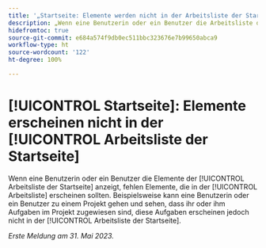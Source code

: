 ```yaml
---
title: '„Startseite: Elemente werden nicht in der Arbeitsliste der Startseite angezeigt“'
description: „Wenn eine Benutzerin oder ein Benutzer die Arbeitsliste der Startseite anzeigt, fehlen Elemente, die in der Arbeitsliste angezeigt werden sollten. Eine Benutzerin oder ein Benutzer kann beispielsweise zu einem Projekt gehen und sehen, dass ihr oder ihm Aufgaben im Projekt zugewiesen sind, diese Aufgaben jedoch nicht in der Arbeitsliste der Startseite angezeigt werden.“
hidefromtoc: true
source-git-commit: e684a574f9db0ec511bbc323676e7b99650abca9
workflow-type: ht
source-wordcount: '122'
ht-degree: 100%

---
```



# [!UICONTROL Startseite]: Elemente erscheinen nicht in der [!UICONTROL Arbeitsliste der Startseite]

Wenn eine Benutzerin oder ein Benutzer die Elemente der [!UICONTROL Arbeitsliste der Startseite] anzeigt, fehlen Elemente, die in der [!UICONTROL Arbeitsliste] erscheinen sollten. Beispielsweise kann eine Benutzerin oder ein Benutzer zu einem Projekt gehen und sehen, dass ihr oder ihm Aufgaben im Projekt zugewiesen sind, diese Aufgaben erscheinen jedoch nicht in der [!UICONTROL Arbeitsliste der Startseite].

_Erste Meldung am 31. Mai 2023._

